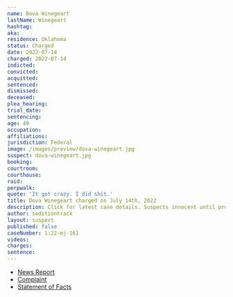 ```yaml
---
name: Dova Winegeart
lastName: Winegeart
hashtag:
aka:
residence: Oklahoma
status: Charged
date: 2022-07-14
charged: 2022-07-14
indicted:
convicted:
acquitted:
sentenced:
dismissed:
deceased:
plea_hearing:
trial_date:
sentencing:
age: 49
occupation:
affiliations:
jurisdiction: Federal
image: /images/preview/dova-winegeart.jpg
suspect: dova-winegeart.jpg
booking:
courtroom:
courthouse:
raid:
perpwalk:
quote: 'It got crazy. I did shit.'
title: Dova Winegeart charged on July 14th, 2022
description: Click for latest case details. Suspects innocent until proven guilty.
author: seditiontrack
layout: suspect
published: false
caseNumber: 1:22-mj-161
videos:
charges:
sentence:
---
```

- [News Report](https://kfor.com/news/local/oklahoma-woman-arrested-for-storming-of-u-s-capitol/)
- [Complaint](https://www.justice.gov/usao-dc/case-multi-defendant/file/1520761/download)
- [Statement of Facts](https://www.justice.gov/usao-dc/case-multi-defendant/file/1520766/download)

